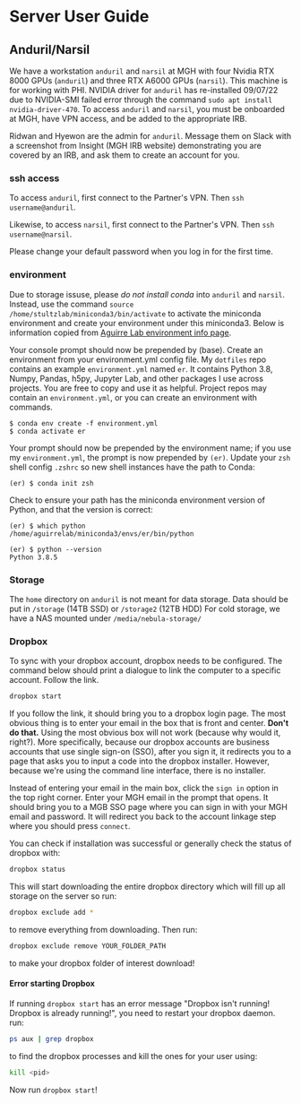 # Server User Guide
## Anduril/Narsil
We have a workstation `anduril` and `narsil` at MGH with four Nvidia RTX 8000 GPUs (`anduril`) and three RTX A6000 GPUs (`narsil`). This machine is for working with PHI. NVIDIA driver for `anduril` has re-installed 09/07/22 due to NVIDIA-SMI failed error through the command `sudo apt install nvidia-driver-470`. 
To access `anduril` and `narsil`, you must be onboarded at MGH, have VPN access, and be added to the appropriate IRB.

Ridwan and Hyewon are the admin for `anduril`. Message them on Slack with a screenshot from Insight (MGH IRB website) demonstrating you are covered by an IRB, and ask them to create an account for you.

### ssh access
To access `anduril`, first connect to the Partner's VPN. Then `ssh username@anduril`. 

Likewise, to access `narsil`, first connect to the Partner's VPN. Then `ssh username@narsil`.

Please change your default password when you log in for the first time.

### environment
Due to storage issuse, please *do not install conda* into `anduril` and `narsil`. Instead, use the command `source /home/stultzlab/miniconda3/bin/activate` to activate the miniconda environment and create your environment under this miniconda3. Below is information copied from [Aguirre Lab environment info page](https://github.com/aguirre-lab/aguirre-lab/blob/master/miniconda.md). 

Your console prompt should now be prepended by (base).
Create an environment from your environment.yml config file. My `dotfiles` repo contains an example `environment.yml` named `er`. It contains Python 3.8, Numpy, Pandas, h5py, Jupyter Lab, and other packages I use across projects. You are free to copy and use it as helpful.
Project repos may contain an `environment.yml`, or you can create an environment with commands.
```
$ conda env create -f environment.yml
$ conda activate er
```

Your prompt should now be prepended by the environment name; if you use my `environment.yml`, the prompt is now prepended by `(er)`.
Update your `zsh` shell config `.zshrc` so new shell instances have the path to Conda:
```
(er) $ conda init zsh
```

Check to ensure your path has the miniconda environment version of Python, and that the version is correct:
```
(er) $ which python
/home/aguirrelab/miniconda3/envs/er/bin/python
  
(er) $ python --version
Python 3.8.5
```

### Storage
The `home` directory on `anduril` is not meant for data storage.
Data should be put in `/storage` (14TB SSD) or `/storage2` (12TB HDD)
For cold storage, we have a NAS mounted under `/media/nebula-storage/`

### Dropbox
<!-- The first time using dropbox ever, you must install the dropbox daemon by running:
```bash
dropbox start -i
``` -->
To sync with your dropbox account, dropbox needs to be configured. The command below should print a dialogue to link the computer to a specific account. Follow the link.
```bash
dropbox start
```

If you follow the link, it should bring you to a dropbox login page. The most obvious thing is to enter your email in the box that is front and center. **Don't do that.** Using the most obvious box will not work (because why would it, right?). More specifically, because our dropbox accounts are business accounts that use single sign-on (SSO), after you sign it, it redirects you to a page that asks you to input a code into the dropbox installer. However, because we're using the command line interface, there is no installer.

Instead of entering your email in the main box, click the `sign in` option in the top right corner. Enter your MGH email in the prompt that opens. It should bring you to a MGB SSO page where you can sign in with your MGH email and password. It will redirect you back to the account linkage step where you should press `connect`.

You can check if installation was successful or generally check the status of dropbox with:
```bash
dropbox status
```

This will start downloading the entire dropbox directory which will fill up all storage on the server so run:
```bash
dropbox exclude add *
```
to remove everything from downloading. Then run:
```bash
dropbox exclude remove YOUR_FOLDER_PATH
```
to make your dropbox folder of interest download!

#### Error starting Dropbox
If running 
```dropbox start``` has an error message "Dropbox isn't running! Dropbox is already running!", you need to restart your dropbox daemon. run:
```bash
ps aux | grep dropbox
```
to find the dropbox processes and kill the ones for your user using:
```bash
kill <pid>
```
Now run `dropbox start`!
